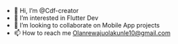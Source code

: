 - 👋 Hi, I’m @Cdf-creator
- 👀 I’m interested in Flutter Dev
- 💞️ I’m looking to collaborate on Mobile App projects
- 📫 How to reach me Olanrewajuolakunle10@gmail.com

<!---
Cdf-creator/Cdf-creator is a ✨ special ✨ repository because its `README.md` (this file) appears on your GitHub profile.
You can click the Preview link to take a look at your changes.
--->
